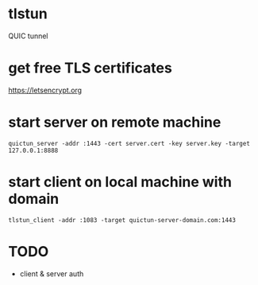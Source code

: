 # tlstun
QUIC tunnel

# get free TLS certificates
https://letsencrypt.org

# start server on remote machine
```
quictun_server -addr :1443 -cert server.cert -key server.key -target 127.0.0.1:8888
```

# start client on local machine with domain
```
tlstun_client -addr :1083 -target quictun-server-domain.com:1443
```
# TODO
* client & server auth

